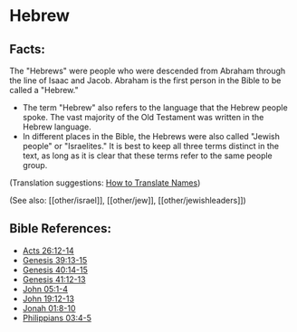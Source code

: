 # Hebrew #

## Facts: ##

The "Hebrews" were people who were descended from Abraham through the line of Isaac and Jacob. Abraham is the first person in the Bible to be called a "Hebrew."

* The term "Hebrew" also refers to the language that the Hebrew people spoke. The vast majority of the Old Testament was written in the Hebrew language.
* In different places in the Bible, the Hebrews were also called "Jewish people" or "Israelites." It is best to keep all three terms distinct in the text, as long as it is clear that these terms refer to the same people group.

(Translation suggestions: [How to Translate Names](en/ta-vol1/translate/man/translate-names))

(See also: [[other/israel]], [[other/jew]], [[other/jewishleaders]])

## Bible References: ##

* [Acts 26:12-14](en/tn/act/help/26/12)
* [Genesis 39:13-15](en/tn/gen/help/39/13)
* [Genesis 40:14-15](en/tn/gen/help/40/14)
* [Genesis 41:12-13](en/tn/gen/help/41/12)
* [John 05:1-4](en/tn/jhn/help/05/01)
* [John 19:12-13](en/tn/jhn/help/19/12)
* [Jonah 01:8-10](en/tn/jon/help/01/08)
* [Philippians 03:4-5](en/tn/php/help/03/04)